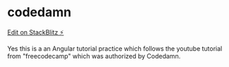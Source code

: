 # codedamn

[Edit on StackBlitz ⚡️](https://stackblitz.com/edit/codedamn)


Yes this is a an Angular tutorial practice which follows the youtube tutorial from "freecodecamp" which was authorized by Codedamn.





